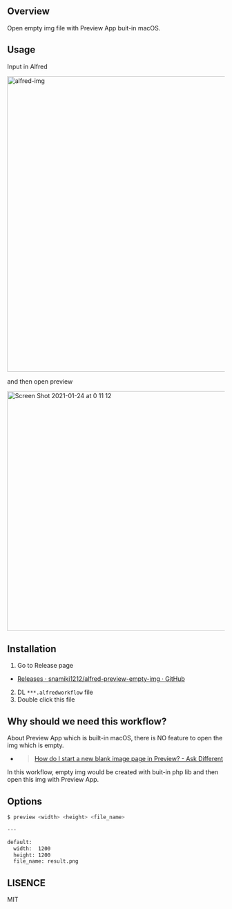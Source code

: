 ## Overview

Open empty img file with Preview App buit-in macOS.

## Usage

Input in Alfred

<img width="684" alt="alfred-img" src="https://user-images.githubusercontent.com/26793088/105624630-2df0b180-5dd8-11eb-9798-f06ee862ed44.png">

and then open preview

<img width="555" alt="Screen Shot 2021-01-24 at 0 11 12" src="https://user-images.githubusercontent.com/26793088/105624708-b2dbcb00-5dd8-11eb-9d84-9e22dc912cb9.png">

## Installation

1. Go to Release page

- [Releases · snamiki1212/alfred-preview-empty-img · GitHub](https://github.com/snamiki1212/alfred-preview-empty-img/releases)

2. DL `***.alfredworkflow` file
3. Double click this file

## Why should we need this workflow?

About Preview App which is built-in macOS, there is NO feature to open the img which is empty.

- > [How do I start a new blank image page in Preview? - Ask Different](https://apple.stackexchange.com/a/364924)

In this workflow, empty img would be created with buit-in php lib and then open this img with Preview App.

## Options

```zsh
$ preview <width> <height> <file_name>

---

default:
  width:  1200
  height: 1200
  file_name: result.png
```

## LISENCE

MIT
